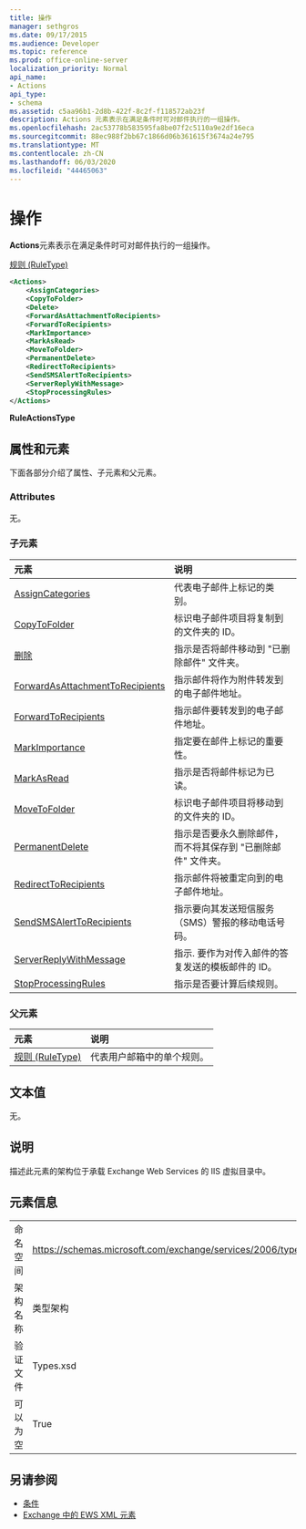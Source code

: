 ```yaml
---
title: 操作
manager: sethgros
ms.date: 09/17/2015
ms.audience: Developer
ms.topic: reference
ms.prod: office-online-server
localization_priority: Normal
api_name:
- Actions
api_type:
- schema
ms.assetid: c5aa96b1-2d8b-422f-8c2f-f118572ab23f
description: Actions 元素表示在满足条件时可对邮件执行的一组操作。
ms.openlocfilehash: 2ac53778b583595fa8be07f2c5110a9e2df16eca
ms.sourcegitcommit: 88ec988f2bb67c1866d06b361615f3674a24e795
ms.translationtype: MT
ms.contentlocale: zh-CN
ms.lasthandoff: 06/03/2020
ms.locfileid: "44465063"
---
```

# <a name="actions"></a>操作

**Actions**元素表示在满足条件时可对邮件执行的一组操作。 
  
[规则 (RuleType)](rule-ruletype.md)
  
```XML
<Actions>
    <AssignCategories>
    <CopyToFolder>
    <Delete>
    <ForwardAsAttachmentToRecipients>
    <ForwardToRecipients>
    <MarkImportance>
    <MarkAsRead>
    <MoveToFolder>
    <PermanentDelete>
    <RedirectToRecipients>
    <SendSMSAlertToRecipients>
    <ServerReplyWithMessage>
    <StopProcessingRules>
</Actions>
```

 **RuleActionsType**
## <a name="attributes-and-elements"></a>属性和元素

下面各部分介绍了属性、子元素和父元素。
  
### <a name="attributes"></a>Attributes

无。
  
### <a name="child-elements"></a>子元素

|**元素**|**说明**|
|:-----|:-----|
|[AssignCategories](assigncategories.md) <br/> |代表电子邮件上标记的类别。  <br/> |
|[CopyToFolder](copytofolder.md) <br/> |标识电子邮件项目将复制到的文件夹的 ID。  <br/> |
|[删除](delete.md) <br/> |指示是否将邮件移动到 "已删除邮件" 文件夹。  <br/> |
|[ForwardAsAttachmentToRecipients](forwardasattachmenttorecipients.md) <br/> |指示邮件将作为附件转发到的电子邮件地址。  <br/> |
|[ForwardToRecipients](forwardtorecipients.md) <br/> |指示邮件要转发到的电子邮件地址。  <br/> |
|[MarkImportance](markimportance.md) <br/> |指定要在邮件上标记的重要性。  <br/> |
|[MarkAsRead](markasread.md) <br/> |指示是否将邮件标记为已读。  <br/> |
|[MoveToFolder](movetofolder.md) <br/> |标识电子邮件项目将移动到的文件夹的 ID。  <br/> |
|[PermanentDelete](permanentdelete.md) <br/> |指示是否要永久删除邮件，而不将其保存到 "已删除邮件" 文件夹。  <br/> |
|[RedirectToRecipients](redirecttorecipients.md) <br/> |指示邮件将被重定向到的电子邮件地址。  <br/> |
|[SendSMSAlertToRecipients](sendsmsalerttorecipients.md) <br/> |指示要向其发送短信服务（SMS）警报的移动电话号码。  <br/> |
|[ServerReplyWithMessage](serverreplywithmessage.md) <br/> |指示. 要作为对传入邮件的答复发送的模板邮件的 ID。  <br/> |
|[StopProcessingRules](stopprocessingrules.md) <br/> |指示是否要计算后续规则。  <br/> |
   
### <a name="parent-elements"></a>父元素

|**元素**|**说明**|
|:-----|:-----|
|[规则 (RuleType)](rule-ruletype.md) <br/> |代表用户邮箱中的单个规则。  <br/> |
   
## <a name="text-value"></a>文本值

无。
  
## <a name="remarks"></a>说明

描述此元素的架构位于承载 Exchange Web Services 的 IIS 虚拟目录中。
  
## <a name="element-information"></a>元素信息

|||
|:-----|:-----|
|命名空间  <br/> |https://schemas.microsoft.com/exchange/services/2006/types  <br/> |
|架构名称  <br/> |类型架构  <br/> |
|验证文件  <br/> |Types.xsd  <br/> |
|可以为空  <br/> |True  <br/> |
   
## <a name="see-also"></a>另请参阅

- [条件](conditions.md)
- [Exchange 中的 EWS XML 元素](ews-xml-elements-in-exchange.md)

